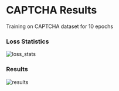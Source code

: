 # CAPTCHA Results
Training on CAPTCHA dataset for 10 epochs

### Loss Statistics
![loss_stats](https://user-images.githubusercontent.com/57009004/147662564-eb0e2a22-3832-4a40-9903-0595b1d284ec.png)
### Results
![results](https://user-images.githubusercontent.com/57009004/147662598-e21c75d7-b766-4575-9940-306d782b4165.png)